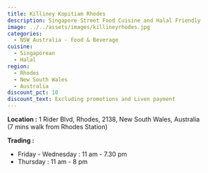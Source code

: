 ```yaml
---
title: Killiney Kopitiam Rhodes
description: Singapore Street Food Cuisine and Halal Friendly
image: ../../assets/images/killineyrhodes.jpg
categories:
  - NSW Australia - Food & Beverage
cuisine:
  - Singaporean
  - Halal
region:
  - Rhodes
  - New South Wales
  - Australia
discount_pct: 10
discount_text: Excluding promotions and Liven payment
---
```

**Location :** 1 Rider Blvd, Rhodes, 2138, New South Wales, Australia\
(7 mins walk from Rhodes Station)

**Trading :** 

* Friday - Wednesday : 11 am - 7.30 pm
* Thursday : 11 am - 8 pm
